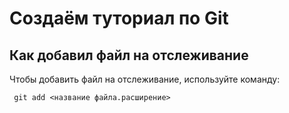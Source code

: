 # Создаём туториал по Git
## Как добавил файл на отслеживание

Чтобы добавить файл на отслеживание, используйте команду:
```
 git add <название файла.расширение>
```

